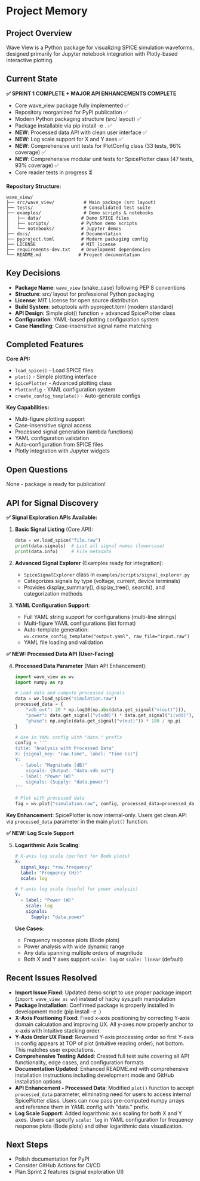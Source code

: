 # Project Memory

## Project Overview
Wave View is a Python package for visualizing SPICE simulation waveforms, designed primarily for Jupyter notebook integration with Plotly-based interactive plotting.

## Current State
**✅ SPRINT 1 COMPLETE + MAJOR API ENHANCEMENTS COMPLETE**
- Core wave_view package fully implemented ✅
- Repository reorganized for PyPI publication ✅
- Modern Python packaging structure (src/ layout) ✅
- Package installable via pip install -e . ✅
- **NEW**: Processed data API with clean user interface ✅
- **NEW**: Log scale support for X and Y axes ✅
- **NEW**: Comprehensive unit tests for PlotConfig class (33 tests, 96% coverage) ✅
- **NEW**: Comprehensive modular unit tests for SpicePlotter class (47 tests, 93% coverage) ✅
- Core reader tests in progress ⏳

**Repository Structure:**
```
wave_view/
├── src/wave_view/           # Main package (src layout)
├── tests/                   # Consolidated test suite
├── examples/                # Demo scripts & notebooks
│   ├── data/               # Demo SPICE files
│   ├── scripts/            # Python demo scripts  
│   └── notebooks/          # Jupyter demos
├── docs/                   # Documentation
├── pyproject.toml          # Modern packaging config
├── LICENSE                 # MIT license
├── requirements-dev.txt    # Development dependencies
└── README.md              # Project documentation
```

## Key Decisions
- **Package Name**: `wave_view` (snake_case) following PEP 8 conventions
- **Structure**: src/ layout for professional Python packaging  
- **License**: MIT License for open source distribution
- **Build System**: setuptools with pyproject.toml (modern standard)
- **API Design**: Simple plot() function + advanced SpicePlotter class
- **Configuration**: YAML-based plotting configuration system
- **Case Handling**: Case-insensitive signal name matching

## Completed Features
**Core API:**
- `load_spice()` - Load SPICE files
- `plot()` - Simple plotting interface  
- `SpicePlotter` - Advanced plotting class
- `PlotConfig` - YAML configuration system
- `create_config_template()` - Auto-generate configs

**Key Capabilities:**
- Multi-figure plotting support
- Case-insensitive signal access
- Processed signal generation (lambda functions)
- YAML configuration validation
- Auto-configuration from SPICE files
- Plotly integration with Jupyter widgets

## Open Questions
None - package is ready for publication!

## API for Signal Discovery

**✅ Signal Exploration APIs Available:**

1. **Basic Signal Listing** (Core API):
   ```python
   data = wv.load_spice("file.raw")
   print(data.signals)  # List all signal names (lowercase)
   print(data.info)     # File metadata
   ```

2. **Advanced Signal Explorer** (Examples ready for integration):
   - `SpiceSignalExplorer` class in `examples/scripts/signal_explorer.py`
   - Categorizes signals by type (voltage, current, device terminals)
   - Provides display_summary(), display_tree(), search(), and categorization methods

3. **YAML Configuration Support**:
   - Full YAML string support for configurations (multi-line strings)
   - Multi-figure YAML configurations (list format)
   - Auto-template generation: `wv.create_config_template("output.yaml", raw_file="input.raw")`
   - YAML file loading and validation

**✅ NEW: Processed Data API (User-Facing)**

4. **Processed Data Parameter** (Main API Enhancement):
   ```python
   import wave_view as wv
   import numpy as np
   
   # Load data and compute processed signals
   data = wv.load_spice("simulation.raw")
   processed_data = {
       "vdb_out": 20 * np.log10(np.abs(data.get_signal("v(out)"))),
       "power": data.get_signal("v(vdd)") * data.get_signal("i(vdd)"),
       "phase": np.angle(data.get_signal("v(out)")) * 180 / np.pi
   }
   
   # Use in YAML config with "data." prefix
   config = '''
   title: "Analysis with Processed Data"
   X: {signal_key: "raw.time", label: "Time (s)"}
   Y:
     - label: "Magnitude (dB)"
       signals: {Output: "data.vdb_out"}
     - label: "Power (W)"
       signals: {Supply: "data.power"}
   '''
   
   # Plot with processed data
   fig = wv.plot("simulation.raw", config, processed_data=processed_data)
   ```

**Key Enhancement**: SpicePlotter is now internal-only. Users get clean API via `processed_data` parameter in the main `plot()` function.

**✅ NEW: Log Scale Support**

5. **Logarithmic Axis Scaling**:
   ```yaml
   # X-axis log scale (perfect for Bode plots)
   X:
     signal_key: "raw.frequency"
     label: "Frequency (Hz)"
     scale: log
   
   # Y-axis log scale (useful for power analysis)  
   Y:
     - label: "Power (W)"
       scale: log
       signals:
         Supply: "data.power"
   ```
   
   **Use Cases:**
   - Frequency response plots (Bode plots)
   - Power analysis with wide dynamic range
   - Any data spanning multiple orders of magnitude
   - Both X and Y axes support `scale: log` or `scale: linear` (default)

## Recent Issues Resolved
- **Import Issue Fixed**: Updated demo script to use proper package import (`import wave_view as wv`) instead of hacky sys.path manipulation
- **Package Installation**: Confirmed package is properly installed in development mode (pip install -e .)
- **X-Axis Positioning Fixed**: Fixed x-axis positioning by correcting Y-axis domain calculation and improving UX. All y-axes now properly anchor to x-axis with intuitive stacking order.
- **Y-Axis Order UX Fixed**: Reversed Y-axis processing order so first Y-axis in config appears at TOP of plot (intuitive reading order), not bottom. This matches user expectations.
- **Comprehensive Testing Added**: Created full test suite covering all API functionality, edge cases, and configuration formats
- **Documentation Updated**: Enhanced README.md with comprehensive installation instructions including development mode and GitHub installation options
- **API Enhancement - Processed Data**: Modified `plot()` function to accept `processed_data` parameter, eliminating need for users to access internal SpicePlotter class. Users can now pass pre-computed numpy arrays and reference them in YAML config with "data." prefix.
- **Log Scale Support**: Added logarithmic axis scaling for both X and Y axes. Users can specify `scale: log` in YAML configuration for frequency response plots (Bode plots) and other logarithmic data visualization.

## Next Steps
- Polish documentation for PyPI
- Consider GitHub Actions for CI/CD
- Plan Sprint 2 features (signal exploration UI) 